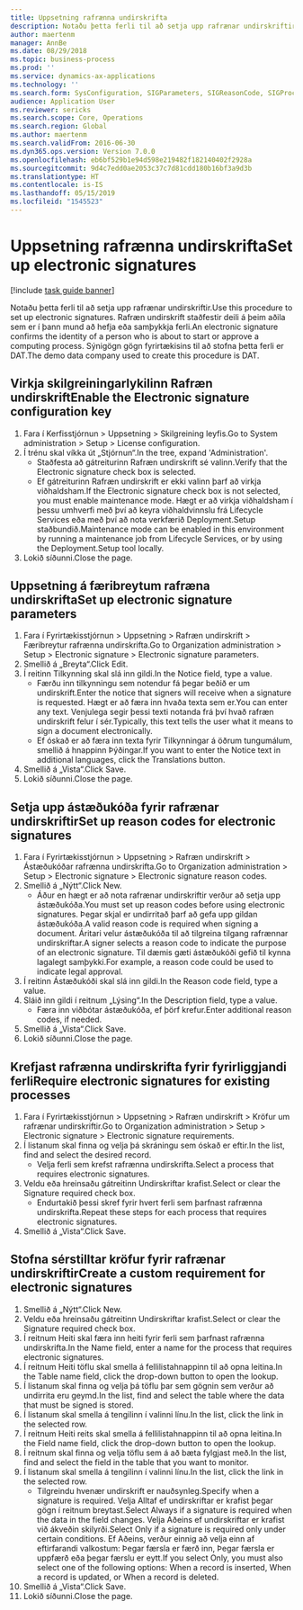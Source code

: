```yaml
---
title: Uppsetning rafrænna undirskrifta
description: Notaðu þetta ferli til að setja upp rafrænar undirskriftir.
author: maertenm
manager: AnnBe
ms.date: 08/29/2018
ms.topic: business-process
ms.prod: ''
ms.service: dynamics-ax-applications
ms.technology: ''
ms.search.form: SysConfiguration, SIGParameters, SIGReasonCode, SIGProcSetup
audience: Application User
ms.reviewer: sericks
ms.search.scope: Core, Operations
ms.search.region: Global
ms.author: maertenm
ms.search.validFrom: 2016-06-30
ms.dyn365.ops.version: Version 7.0.0
ms.openlocfilehash: eb6bf529b1e94d598e219482f182140402f2928a
ms.sourcegitcommit: 9d4c7edd0ae2053c37c7d81cdd180b16bf3a9d3b
ms.translationtype: HT
ms.contentlocale: is-IS
ms.lasthandoff: 05/15/2019
ms.locfileid: "1545523"
---
```

# <a name="set-up-electronic-signatures"></a><span data-ttu-id="8ff42-103">Uppsetning rafrænna undirskrifta</span><span class="sxs-lookup"><span data-stu-id="8ff42-103">Set up electronic signatures</span></span>

[!include [task guide banner](../../includes/task-guide-banner.md)]

<span data-ttu-id="8ff42-104">Notaðu þetta ferli til að setja upp rafrænar undirskriftir.</span><span class="sxs-lookup"><span data-stu-id="8ff42-104">Use this procedure to set up electronic signatures.</span></span> <span data-ttu-id="8ff42-105">Rafræn undirskrift staðfestir deili á þeim aðila sem er í þann mund að hefja eða samþykkja ferli.</span><span class="sxs-lookup"><span data-stu-id="8ff42-105">An electronic signature confirms the identity of a person who is about to start or approve a computing process.</span></span> <span data-ttu-id="8ff42-106">Sýnigögn gögn fyrirtækisins til að stofna þetta ferli er DAT.</span><span class="sxs-lookup"><span data-stu-id="8ff42-106">The demo data company used to create this procedure is DAT.</span></span>


## <a name="enable-the-electronic-signature-configuration-key"></a><span data-ttu-id="8ff42-107">Virkja skilgreiningarlykilinn Rafræn undirskrift</span><span class="sxs-lookup"><span data-stu-id="8ff42-107">Enable the Electronic signature configuration key</span></span>
1. <span data-ttu-id="8ff42-108">Fara í Kerfisstjórnun > Uppsetning > Skilgreining leyfis.</span><span class="sxs-lookup"><span data-stu-id="8ff42-108">Go to System administration > Setup > License configuration.</span></span>
2. <span data-ttu-id="8ff42-109">Í trénu skal víkka út „Stjórnun“.</span><span class="sxs-lookup"><span data-stu-id="8ff42-109">In the tree, expand 'Administration'.</span></span>
    * <span data-ttu-id="8ff42-110">Staðfesta að gátreiturinn Rafræn undirskrift sé valinn.</span><span class="sxs-lookup"><span data-stu-id="8ff42-110">Verify that the Electronic signature check box is selected.</span></span>  
    * <span data-ttu-id="8ff42-111">Ef gátreiturinn Rafræn undirskrift er ekki valinn þarf að virkja viðhaldsham.</span><span class="sxs-lookup"><span data-stu-id="8ff42-111">If the Electronic signature check box is not selected, you must enable maintenance mode.</span></span> <span data-ttu-id="8ff42-112">Hægt er að virkja viðhaldsham í þessu umhverfi með því að keyra viðhaldvinnslu frá Lifecycle Services eða með því að nota verkfærið Deployment.Setup staðbundið.</span><span class="sxs-lookup"><span data-stu-id="8ff42-112">Maintenance mode can be enabled in this environment by running a maintenance job from Lifecycle Services, or by using the Deployment.Setup tool locally.</span></span>  
3. <span data-ttu-id="8ff42-113">Lokið síðunni.</span><span class="sxs-lookup"><span data-stu-id="8ff42-113">Close the page.</span></span>

## <a name="set-up-electronic-signature-parameters"></a><span data-ttu-id="8ff42-114">Uppsetning á færibreytum rafræna undirskrifta</span><span class="sxs-lookup"><span data-stu-id="8ff42-114">Set up electronic signature parameters</span></span>
1. <span data-ttu-id="8ff42-115">Fara í Fyrirtækisstjórnun > Uppsetning > Rafræn undirskrift > Færibreytur rafrænna undirskrifta.</span><span class="sxs-lookup"><span data-stu-id="8ff42-115">Go to Organization administration > Setup > Electronic signature > Electronic signature parameters.</span></span>
2. <span data-ttu-id="8ff42-116">Smellið á „Breyta“.</span><span class="sxs-lookup"><span data-stu-id="8ff42-116">Click Edit.</span></span>
3. <span data-ttu-id="8ff42-117">Í reitinn Tilkynning skal slá inn gildi.</span><span class="sxs-lookup"><span data-stu-id="8ff42-117">In the Notice field, type a value.</span></span>
    * <span data-ttu-id="8ff42-118">Færðu inn tilkynningu sem notendur fá þegar beðið er um undirskrift.</span><span class="sxs-lookup"><span data-stu-id="8ff42-118">Enter the notice that signers will receive when a signature is requested.</span></span> <span data-ttu-id="8ff42-119">Hægt er að færa inn hvaða texta sem er.</span><span class="sxs-lookup"><span data-stu-id="8ff42-119">You can enter any text.</span></span> <span data-ttu-id="8ff42-120">Venjulega segir þessi texti notanda frá því hvað rafræn undirskrift felur í sér.</span><span class="sxs-lookup"><span data-stu-id="8ff42-120">Typically, this text tells the user what it means to sign a document electronically.</span></span>  
    * <span data-ttu-id="8ff42-121">Ef óskað er að færa inn texta fyrir Tilkynningar á öðrum tungumálum, smellið á hnappinn Þýðingar.</span><span class="sxs-lookup"><span data-stu-id="8ff42-121">If you want to enter the Notice text in additional languages, click the Translations button.</span></span>  
4. <span data-ttu-id="8ff42-122">Smellið á „Vista“.</span><span class="sxs-lookup"><span data-stu-id="8ff42-122">Click Save.</span></span>
5. <span data-ttu-id="8ff42-123">Lokið síðunni.</span><span class="sxs-lookup"><span data-stu-id="8ff42-123">Close the page.</span></span>

## <a name="set-up-reason-codes-for-electronic-signatures"></a><span data-ttu-id="8ff42-124">Setja upp ástæðukóða fyrir rafrænar undirskriftir</span><span class="sxs-lookup"><span data-stu-id="8ff42-124">Set up reason codes for electronic signatures</span></span>
1. <span data-ttu-id="8ff42-125">Fara í Fyrirtækisstjórnun > Uppsetning > Rafræn undirskrift > Ástæðukóðar rafrænna undirskrifta.</span><span class="sxs-lookup"><span data-stu-id="8ff42-125">Go to Organization administration > Setup > Electronic signature > Electronic signature reason codes.</span></span>
2. <span data-ttu-id="8ff42-126">Smellið á „Nýtt“.</span><span class="sxs-lookup"><span data-stu-id="8ff42-126">Click New.</span></span>
    * <span data-ttu-id="8ff42-127">Áður en hægt er að nota rafrænar undirskriftir verður að setja upp ástæðukóða.</span><span class="sxs-lookup"><span data-stu-id="8ff42-127">You must set up reason codes before using electronic signatures.</span></span> <span data-ttu-id="8ff42-128">Þegar skjal er undirritað þarf að gefa upp gildan ástæðukóða.</span><span class="sxs-lookup"><span data-stu-id="8ff42-128">A valid reason code is required when signing a document.</span></span>     <span data-ttu-id="8ff42-129">Áritari velur ástæðukóða til að tilgreina tilgang rafrænnar undirskriftar.</span><span class="sxs-lookup"><span data-stu-id="8ff42-129">A signer selects a reason code to indicate the purpose of an electronic signature.</span></span> <span data-ttu-id="8ff42-130">Til dæmis gæti ástæðukóði gefið til kynna lagalegt samþykki.</span><span class="sxs-lookup"><span data-stu-id="8ff42-130">For example, a reason code could be used to indicate legal approval.</span></span>  
3. <span data-ttu-id="8ff42-131">Í reitinn Ástæðukóði skal slá inn gildi.</span><span class="sxs-lookup"><span data-stu-id="8ff42-131">In the Reason code field, type a value.</span></span>
4. <span data-ttu-id="8ff42-132">Sláið inn gildi í reitnum „Lýsing“.</span><span class="sxs-lookup"><span data-stu-id="8ff42-132">In the Description field, type a value.</span></span>
    * <span data-ttu-id="8ff42-133">Færa inn viðbótar ástæðukóða, ef þörf krefur.</span><span class="sxs-lookup"><span data-stu-id="8ff42-133">Enter additional reason codes, if needed.</span></span>  
5. <span data-ttu-id="8ff42-134">Smellið á „Vista“.</span><span class="sxs-lookup"><span data-stu-id="8ff42-134">Click Save.</span></span>
6. <span data-ttu-id="8ff42-135">Lokið síðunni.</span><span class="sxs-lookup"><span data-stu-id="8ff42-135">Close the page.</span></span>

## <a name="require-electronic-signatures-for-existing-processes"></a><span data-ttu-id="8ff42-136">Krefjast rafrænna undirskrifta fyrir fyrirliggjandi ferli</span><span class="sxs-lookup"><span data-stu-id="8ff42-136">Require electronic signatures for existing processes</span></span>
1. <span data-ttu-id="8ff42-137">Fara í Fyrirtækisstjórnun > Uppsetning > Rafræn undirskrift > Kröfur um rafrænar undirskriftir.</span><span class="sxs-lookup"><span data-stu-id="8ff42-137">Go to Organization administration > Setup > Electronic signature > Electronic signature requirements.</span></span>
2. <span data-ttu-id="8ff42-138">Í listanum skal finna og velja þá skráningu sem óskað er eftir.</span><span class="sxs-lookup"><span data-stu-id="8ff42-138">In the list, find and select the desired record.</span></span>
    * <span data-ttu-id="8ff42-139">Velja ferli sem krefst rafrænna undirskrifta.</span><span class="sxs-lookup"><span data-stu-id="8ff42-139">Select a process that requires electronic signatures.</span></span>  
3. <span data-ttu-id="8ff42-140">Veldu eða hreinsaðu gátreitinn Undirskriftar krafist.</span><span class="sxs-lookup"><span data-stu-id="8ff42-140">Select or clear the Signature required check box.</span></span>
    * <span data-ttu-id="8ff42-141">Endurtakið þessi skref fyrir hvert ferli sem þarfnast rafrænna undirskrifta.</span><span class="sxs-lookup"><span data-stu-id="8ff42-141">Repeat these steps for each process that requires electronic signatures.</span></span>  
4. <span data-ttu-id="8ff42-142">Smellið á „Vista“.</span><span class="sxs-lookup"><span data-stu-id="8ff42-142">Click Save.</span></span>

## <a name="create-a-custom-requirement-for-electronic-signatures"></a><span data-ttu-id="8ff42-143">Stofna sérstilltar kröfur fyrir rafrænar undirskriftir</span><span class="sxs-lookup"><span data-stu-id="8ff42-143">Create a custom requirement for electronic signatures</span></span>
1. <span data-ttu-id="8ff42-144">Smellið á „Nýtt“.</span><span class="sxs-lookup"><span data-stu-id="8ff42-144">Click New.</span></span>
2. <span data-ttu-id="8ff42-145">Veldu eða hreinsaðu gátreitinn Undirskriftar krafist.</span><span class="sxs-lookup"><span data-stu-id="8ff42-145">Select or clear the Signature required check box.</span></span>
3. <span data-ttu-id="8ff42-146">Í reitnum Heiti skal færa inn heiti fyrir ferli sem þarfnast rafrænna undirskrifta.</span><span class="sxs-lookup"><span data-stu-id="8ff42-146">In the Name field, enter a name for the process that requires electronic signatures.</span></span>
4. <span data-ttu-id="8ff42-147">Í reitnum Heiti töflu skal smella á fellilistahnappinn til að opna leitina.</span><span class="sxs-lookup"><span data-stu-id="8ff42-147">In the Table name field, click the drop-down button to open the lookup.</span></span>
5. <span data-ttu-id="8ff42-148">Í listanum skal finna og velja þá töflu þar sem gögnin sem verður að undirrita eru geymd.</span><span class="sxs-lookup"><span data-stu-id="8ff42-148">In the list, find and select the table where the data that must be signed is stored.</span></span>
6. <span data-ttu-id="8ff42-149">Í listanum skal smella á tengilinn í valinni línu.</span><span class="sxs-lookup"><span data-stu-id="8ff42-149">In the list, click the link in the selected row.</span></span>
7. <span data-ttu-id="8ff42-150">Í reitnum Heiti reits skal smella á fellilistahnappinn til að opna leitina.</span><span class="sxs-lookup"><span data-stu-id="8ff42-150">In the Field name field, click the drop-down button to open the lookup.</span></span>
8. <span data-ttu-id="8ff42-151">Í reitnum skal finna og velja töflu sem á að bæta fylgjast með.</span><span class="sxs-lookup"><span data-stu-id="8ff42-151">In the list, find and select the field in the table that you want to monitor.</span></span>
9. <span data-ttu-id="8ff42-152">Í listanum skal smella á tengilinn í valinni línu.</span><span class="sxs-lookup"><span data-stu-id="8ff42-152">In the list, click the link in the selected row.</span></span>
    * <span data-ttu-id="8ff42-153">Tilgreindu hvenær undirskrift er nauðsynleg.</span><span class="sxs-lookup"><span data-stu-id="8ff42-153">Specify when a signature is required.</span></span>     <span data-ttu-id="8ff42-154">Velja Alltaf ef undirskriftar er krafist þegar gögn í reitnum breytast.</span><span class="sxs-lookup"><span data-stu-id="8ff42-154">Select Always if a signature is required when the data in the field changes.</span></span>     <span data-ttu-id="8ff42-155">Velja Aðeins ef undirskriftar er krafist við ákveðin skilyrði.</span><span class="sxs-lookup"><span data-stu-id="8ff42-155">Select Only if a signature is required only under certain conditions.</span></span> <span data-ttu-id="8ff42-156">Ef Aðeins, verður einnig að velja einn af eftirfarandi valkostum: Þegar færsla er færð inn, Þegar færsla er uppfærð eða þegar færslu er eytt.</span><span class="sxs-lookup"><span data-stu-id="8ff42-156">If you select Only, you must also select one of the following options: When a record is inserted, When a record is updated, or When a record is deleted.</span></span>  
10. <span data-ttu-id="8ff42-157">Smellið á „Vista“.</span><span class="sxs-lookup"><span data-stu-id="8ff42-157">Click Save.</span></span>
11. <span data-ttu-id="8ff42-158">Lokið síðunni.</span><span class="sxs-lookup"><span data-stu-id="8ff42-158">Close the page.</span></span>

